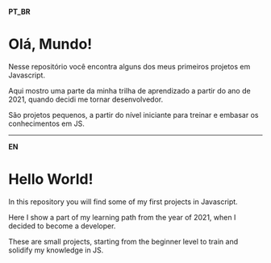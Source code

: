 **PT_BR**

# **Olá, Mundo!**

Nesse repositório você encontra alguns dos meus primeiros projetos em Javascript.

Aqui mostro uma parte da minha trilha de aprendizado a partir do ano de 2021, quando decidi me tornar desenvolvedor.

São projetos pequenos, a partir do nível iniciante para treinar e embasar os conhecimentos em JS.

_________

**EN**

# **Hello World!**

In this repository you will find some of my first projects in Javascript.

Here I show a part of my learning path from the year of 2021, when I decided to become a developer.

These are small projects, starting from the beginner level to train and solidify my knowledge in JS.

